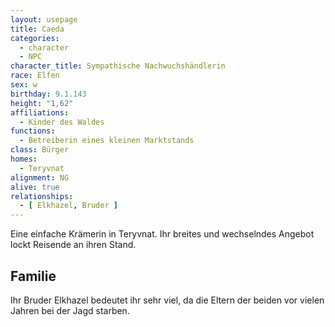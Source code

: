 ```yaml
---
layout: usepage
title: Caeda
categories:
  - character
  - NPC
character_title: Sympathische Nachwuchshändlerin
race: Elfen
sex: w
birthday: 9.1.143
height: "1,62"
affiliations:
  - Kinder des Waldes
functions:
  - Betreiberin eines kleinen Marktstands
class: Bürger
homes:
  - Teryvnat
alignment: NG
alive: true
relationships:
  - [ Elkhazel, Bruder ]
---
```


Eine einfache Krämerin in Teryvnat. Ihr breites und wechselndes Angebot lockt Reisende an ihren Stand.

<!--more-->

## Familie

Ihr Bruder Elkhazel bedeutet ihr sehr viel, da die Eltern der beiden vor vielen Jahren bei der Jagd starben.
